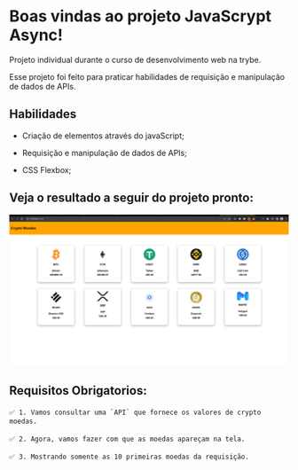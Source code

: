 # Boas vindas ao projeto JavaScrypt Async!
  Projeto individual durante o curso de desenvolvimento web na trybe.

  Esse projeto foi feito para praticar habilidades de requisição e manipulação de dados de APIs.

## Habilidades
- Criação de elementos através do javaScript;

- Requisição e manipulação de dados de APIs;

- CSS Flexbox;

## Veja o resultado a seguir do projeto pronto:
  ![exemplo do TrybeWarts](./javascryptAsync.png)

## Requisitos Obrigatorios:

    ✅ 1. Vamos consultar uma `API` que fornece os valores de crypto moedas.

    ✅ 2. Agora, vamos fazer com que as moedas apareçam na tela.

    ✅ 3. Mostrando somente as 10 primeiras moedas da requisição.


